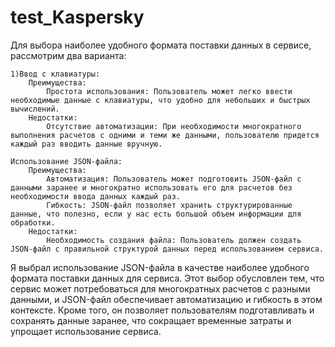 # test_Kaspersky
Для выбора наиболее удобного формата поставки данных в сервисе, рассмотрим два варианта:

    1)Ввод с клавиатуры:
        Преимущества:
            Простота использования: Пользователь может легко ввести необходимые данные с клавиатуры, что удобно для небольших и быстрых вычислений.
        Недостатки:
            Отсутствие автоматизации: При необходимости многократного выполнения расчетов с одними и теми же данными, пользователю придется каждый раз вводить данные вручную.

    Использование JSON-файла:
        Преимущества:
            Автоматизация: Пользователь может подготовить JSON-файл с данными заранее и многократно использовать его для расчетов без необходимости ввода данных каждый раз.
            Гибкость: JSON-файл позволяет хранить структурированные данные, что полезно, если у нас есть большой объем информации для обработки.
        Недостатки:
            Необходимость создания файла: Пользователь должен создать JSON-файл с правильной структурой данных перед использованием сервиса.

Я выбрал использование JSON-файла в качестве наиболее удобного формата поставки данных для сервиса. Этот выбор обусловлен тем, что сервис может потребоваться для многократных расчетов с разными данными, и JSON-файл обеспечивает автоматизацию и гибкость в этом контексте. Кроме того, он позволяет пользователям подготавливать и сохранять данные заранее, что сокращает временные затраты и упрощает использование сервиса.
